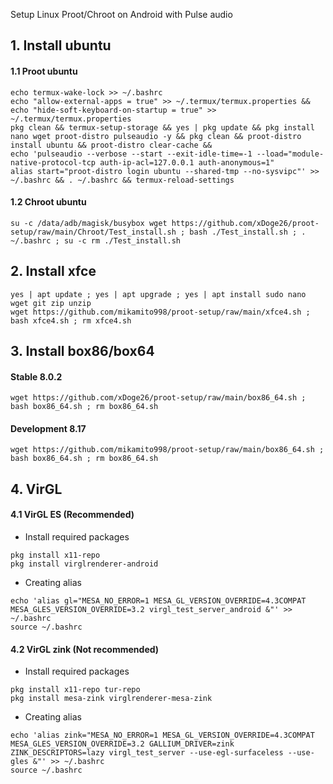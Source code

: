 Setup Linux Proot/Chroot on Android with Pulse audio

## 1. Install ubuntu
#### 1.1 Proot ubuntu 
```
echo termux-wake-lock >> ~/.bashrc
echo "allow-external-apps = true" >> ~/.termux/termux.properties && echo "hide-soft-keyboard-on-startup = true" >> ~/.termux/termux.properties
pkg clean && termux-setup-storage && yes | pkg update && pkg install nano wget proot-distro pulseaudio -y && pkg clean && proot-distro install ubuntu && proot-distro clear-cache &&
echo 'pulseaudio --verbose --start --exit-idle-time=-1 --load="module-native-protocol-tcp auth-ip-acl=127.0.0.1 auth-anonymous=1"
alias start="proot-distro login ubuntu --shared-tmp --no-sysvipc"' >> ~/.bashrc && . ~/.bashrc && termux-reload-settings
```
#### 1.2 Chroot ubuntu 
```
su -c /data/adb/magisk/busybox wget https://github.com/xDoge26/proot-setup/raw/main/Chroot/Test_install.sh ; bash ./Test_install.sh ; . ~/.bashrc ; su -c rm ./Test_install.sh
```
## 2. Install xfce
```
yes | apt update ; yes | apt upgrade ; yes | apt install sudo nano wget git zip unzip
wget https://github.com/mikamito998/proot-setup/raw/main/xfce4.sh ; bash xfce4.sh ; rm xfce4.sh
```
## 3. Install box86/box64
#### Stable 8.0.2
```
wget https://github.com/xDoge26/proot-setup/raw/main/box86_64.sh ; bash box86_64.sh ; rm box86_64.sh
```
#### Development 8.17
```
wget https://github.com/mikamito998/proot-setup/raw/main/box86_64.sh ; bash box86_64.sh ; rm box86_64.sh
```
## 4. VirGL
#### 4.1 VirGL ES (Recommended)
- Install required packages
```
pkg install x11-repo 
pkg install virglrenderer-android
```
- Creating alias
```
echo 'alias gl="MESA_NO_ERROR=1 MESA_GL_VERSION_OVERRIDE=4.3COMPAT MESA_GLES_VERSION_OVERRIDE=3.2 virgl_test_server_android &"' >> ~/.bashrc
source ~/.bashrc
```
#### 4.2 VirGL zink (Not recommended)
- Install required packages
```
pkg install x11-repo tur-repo
pkg install mesa-zink virglrenderer-mesa-zink
```
- Creating alias
```
echo 'alias zink="MESA_NO_ERROR=1 MESA_GL_VERSION_OVERRIDE=4.3COMPAT MESA_GLES_VERSION_OVERRIDE=3.2 GALLIUM_DRIVER=zink ZINK_DESCRIPTORS=lazy virgl_test_server --use-egl-surfaceless --use-gles &"' >> ~/.bashrc
source ~/.bashrc
```


